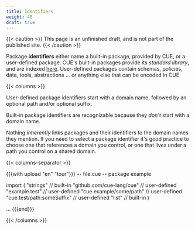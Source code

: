 ```yaml
---
title: Identifiers
weight: 40
draft: true
---
```


{{< caution >}}
This page is an unfinished draft, and is not part of the published site.
{{< /caution >}}

Package **identifiers** either name a built-in package, provided by CUE, or
a user-defined package.
CUE's built-in packages provide its *standard library*, and are indexed
[here](https://pkg.go.dev/cuelang.org/go/pkg#pkg-overview).
User-defined packages contain schemas, policies, data, tools, abstractions ...
or anything else that can be encoded in CUE.
<!-- TODO: mention public sharing / private here? -->

{{< columns >}}

User-defined package identifiers start with a domain name, followed by an
optional path and/or optional suffix.

Built-in package identifiers are recognizable because they *don't* start with a
domain name.

Nothing *inherently* links packages and their identifiers to the domain names
they mention.
If you need to select a package identifier it's good practice to choose one
that references a domain you control, or one that lives under a path you
control on a shared domain.

{{< columns-separator >}}

{{{with upload "en" "tour"}}}
-- file.cue --
package example

import (
	"strings"                  // built-in
	"github.com/cue-lang/cue"  // user-defined
	"example.test"             // user-defined
	"cue.example/some/path"    // user-defined
	"cue.test/path:someSuffix" // user-defined
	"list"                     // built-in
)

...
{{{end}}}

{{< /columns >}}
